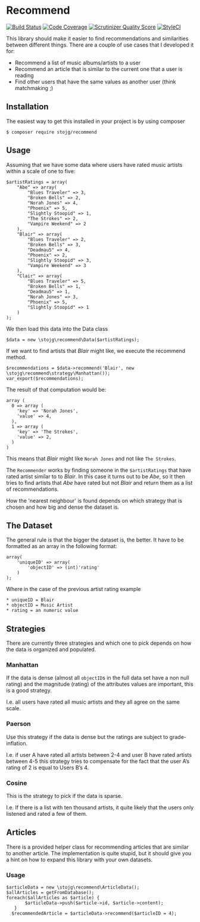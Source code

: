 # Recommend

[![Build Status](https://travis-ci.org/stojg/recommend.png?branch=master)](https://travis-ci.org/stojg/recommend)
[![Code Coverage](https://scrutinizer-ci.com/g/stojg/recommend/badges/coverage.png?s=5938cb4642b77c2ea081f4771f096134b93d3494)](https://scrutinizer-ci.com/g/stojg/recommend/)
[![Scrutinizer Quality Score](https://scrutinizer-ci.com/g/stojg/recommend/badges/quality-score.png?s=ccc1fe675b9e51fc87694d5a09b509bf0d1352f9)](https://scrutinizer-ci.com/g/stojg/recommend/)
[![StyleCI](https://styleci.io/repos/15030893/shield)](https://styleci.io/repos/15030893)

This library should make it easier to find recommendations and similarities between different things. There are a couple of 
use cases that I developed it for:
 
  * Recommend a list of music albums/artists to a user
  * Recommend an article that is similar to the current one that a user is reading
  * Find other users that have the same values as another user (think matchmaking ;)

## Installation

The easiest way to get this installed in your project is by using composer

	$ composer require stojg/recommend

## Usage

Assuming that we have some data where users have rated music artists within a scale of one to five:

	$artistRatings = array(
		"Abe" => array(
			"Blues Traveler" => 3,
			"Broken Bells" => 2,
			"Norah Jones" => 4,
			"Phoenix" => 5,
			"Slightly Stoopid" => 1,
			"The Strokes" => 2,
			"Vampire Weekend" => 2
		),
		"Blair" => array(
			"Blues Traveler" => 2,
			"Broken Bells" => 3,
			"Deadmau5" => 4,
			"Phoenix" => 2,
			"Slightly Stoopid" => 3,
			"Vampire Weekend" => 3
	    ),
		"Clair" => array(
			"Blues Traveler" => 5,
			"Broken Bells" => 1,
			"Deadmau5" => 1,
			"Norah Jones" => 3,
			"Phoenix" => 5,
			"Slightly Stoopid" => 1
		)
    );

We then load this data into the Data class

	$data = new \stojg\recommend\Data($artistRatings);

If we want to find artists that _Blair_ might like, we execute the recommend method.

	$recommendations = $data->recommend('Blair', new \stojg\recommend\strategy\Manhattan());
	var_export($recommendations);

The result of that computation would be:

	array (
	  0 => array (
		'key' => 'Norah Jones',
		'value' => 4,
	  ),
	  1 => array (
		'key' => 'The Strokes',
		'value' => 2,
	  )
	)

This means that _Blair_ might like `Norah Jones` and not like `The Strokes`.

The `Recommender` works by finding someone in the `$artistRatings` that have rated artist similar to to _Blair_. In this 
case it turns out to be _Abe_, so it then tries to find artists that _Abe_ have rated but not _Blair_ and return them 
as a list of recommendations.

How the 'nearest neighbour' is found depends on which strategy that is chosen and how big and dense the dataset is.

## The Dataset

The general rule is that the bigger the dataset is, the better. It have to be formatted as an array in the following
format:

	array(
		'uniqueID' => array(
			'objectID' => (int)'rating'
		)
	);

Where in the case of the previous artist rating example 

    * uniqueID = Blair
    * objectID = Music Artist
    * rating = an numeric value

## Strategies

There are currently three strategies and which one to pick depends on how the data is organized and populated.

### Manhattan

If the data is dense (almost all `objectID`s in the full data set have a non null rating) and the magnitude (rating) of the attributes values
are important, this is a good strategy.

I.e. all users have rated all music artists and they all agree on the same scale.

### Paerson

Use this strategy if the data is dense but the ratings are subject to grade-inflation.

I.e. if user A have rated all artists between 2-4 and user B have rated artists between 4-5 this strategy tries to compensate for the fact that the user A’s rating of 2 is equal to Users B’s 4.

### Cosine

This is the strategy to pick if the data is sparse.

I.e. If there is a list with ten thousand artists, it quite likely that the users only listened and rated a few of them.

## Articles

There is a provided helper class for recommending articles that are similar to another article. The implementation is quite stupid, but it should give you a hint on how to expand this library with your own datasets.

### Usage

	$articleData = new \stojg\recommend\ArticleData();
	$allArticles = getFromDatabase();
	foreach($allArticles as $article) {
           $articleData->push($article->id, $article->content);
       }
      $recommendedArticle = $articleData->recommend($articleID = 4);
